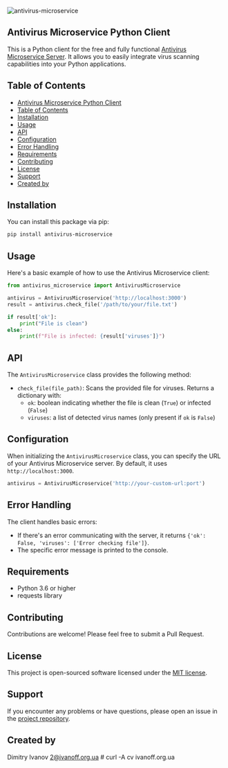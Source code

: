 ![antivirus-microservice](./assets/logo2.png)

## Antivirus Microservice Python Client

This is a Python client for the free and fully functional [Antivirus Microservice Server](https://github.com/ivanoff/Antivirus-Microservice). It allows you to easily integrate virus scanning capabilities into your Python applications.

## Table of Contents

- [Antivirus Microservice Python Client](#antivirus-microservice-python-client)
- [Table of Contents](#table-of-contents)
- [Installation](#installation)
- [Usage](#usage)
- [API](#api)
- [Configuration](#configuration)
- [Error Handling](#error-handling)
- [Requirements](#requirements)
- [Contributing](#contributing)
- [License](#license)
- [Support](#support)
- [Created by](#created-by)

## Installation

You can install this package via pip:

```bash
pip install antivirus-microservice
```

## Usage

Here's a basic example of how to use the Antivirus Microservice client:

```python
from antivirus_microservice import AntivirusMicroservice

antivirus = AntivirusMicroservice('http://localhost:3000')
result = antivirus.check_file('/path/to/your/file.txt')

if result['ok']:
    print("File is clean")
else:
    print(f"File is infected: {result['viruses']}")
```

## API

The `AntivirusMicroservice` class provides the following method:

- `check_file(file_path)`: Scans the provided file for viruses. Returns a dictionary with:
  - `ok`: boolean indicating whether the file is clean (`True`) or infected (`False`)
  - `viruses`: a list of detected virus names (only present if `ok` is `False`)

## Configuration

When initializing the `AntivirusMicroservice` class, you can specify the URL of your Antivirus Microservice server. By default, it uses `http://localhost:3000`.

```python
antivirus = AntivirusMicroservice('http://your-custom-url:port')
```

## Error Handling

The client handles basic errors:
- If there's an error communicating with the server, it returns `{'ok': False, 'viruses': ['Error checking file']}`.
- The specific error message is printed to the console.

## Requirements

- Python 3.6 or higher
- requests library

## Contributing

Contributions are welcome! Please feel free to submit a Pull Request.

## License

This project is open-sourced software licensed under the [MIT license](https://opensource.org/licenses/MIT).

## Support

If you encounter any problems or have questions, please open an issue in the [project repository](https://github.com/ivanoff/antivirus-microservice-python).

## Created by

Dimitry Ivanov <2@ivanoff.org.ua> # curl -A cv ivanoff.org.ua
